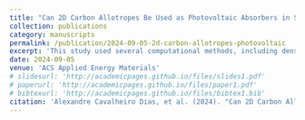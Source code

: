 ```yaml
---
title: "Can 2D Carbon Allotropes Be Used as Photovoltaic Absorbers in Solar Harvesting Devices?"
collection: publications
category: manuscripts
permalink: /publication/2024-09-05-2d-carbon-allotropes-photovoltaic
excerpt: 'This study used several computational methods, including density functional theory, density functional tight binding, and molecular dynamics simulations, to explore the solar energy conversion capabilities of 30 different 2D carbon-based allotropes.'
date: 2024-09-05
venue: 'ACS Applied Energy Materials'
# slidesurl: 'http://academicpages.github.io/files/slides1.pdf'
# paperurl: 'http://academicpages.github.io/files/paper1.pdf'
# bibtexurl: 'http://academicpages.github.io/files/bibtex1.bib'
citation: 'Alexandre Cavalheiro Dias, et al. (2024). "Can 2D Carbon Allotropes Be Used as Photovoltaic Absorbers in Solar Harvesting Devices?." <i>ACS Applied Energy Materials</i>. 7, 8572-8582.'
---
```

